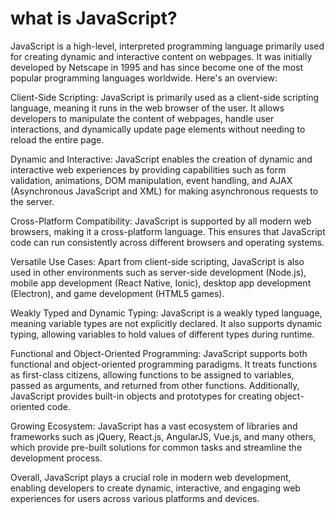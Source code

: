 # what is JavaScript?

JavaScript is a high-level, interpreted programming language primarily used for creating dynamic and interactive content on webpages. It was initially developed by Netscape in 1995 and has since become one of the most popular programming languages worldwide. Here's an overview:

Client-Side Scripting: JavaScript is primarily used as a client-side scripting language, meaning it runs in the web browser of the user. It allows developers to manipulate the content of webpages, handle user interactions, and dynamically update page elements without needing to reload the entire page.

Dynamic and Interactive: JavaScript enables the creation of dynamic and interactive web experiences by providing capabilities such as form validation, animations, DOM manipulation, event handling, and AJAX (Asynchronous JavaScript and XML) for making asynchronous requests to the server.

Cross-Platform Compatibility: JavaScript is supported by all modern web browsers, making it a cross-platform language. This ensures that JavaScript code can run consistently across different browsers and operating systems.

Versatile Use Cases: Apart from client-side scripting, JavaScript is also used in other environments such as server-side development (Node.js), mobile app development (React Native, Ionic), desktop app development (Electron), and game development (HTML5 games).

Weakly Typed and Dynamic Typing: JavaScript is a weakly typed language, meaning variable types are not explicitly declared. It also supports dynamic typing, allowing variables to hold values of different types during runtime.

Functional and Object-Oriented Programming: JavaScript supports both functional and object-oriented programming paradigms. It treats functions as first-class citizens, allowing functions to be assigned to variables, passed as arguments, and returned from other functions. Additionally, JavaScript provides built-in objects and prototypes for creating object-oriented code.

Growing Ecosystem: JavaScript has a vast ecosystem of libraries and frameworks such as jQuery, React.js, AngularJS, Vue.js, and many others, which provide pre-built solutions for common tasks and streamline the development process.

Overall, JavaScript plays a crucial role in modern web development, enabling developers to create dynamic, interactive, and engaging web experiences for users across various platforms and devices.






